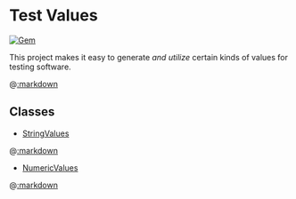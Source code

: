 # Test Values

[![Gem](https://img.shields.io/gem/v/test_values.svg?style=flat)](http://rubygems.org/gems/test_values "View this project in Rubygems")

This project makes it easy to generate _and utilize_ certain kinds of values for testing software.

@[:markdown](named_values/template.md)

## Classes

- [StringValues](#class-stringvalues)

@[:markdown](classes/string_values/template.md)

- [NumericValues](#class-numericvalues)

@[:markdown](classes/numeric_values/template.md)

